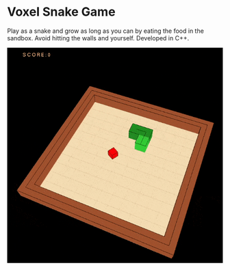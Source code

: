 # Voxel Snake Game
Play as a snake and grow as long as you can by eating the food in the sandbox. Avoid hitting the walls and yourself. Developed in C++.

<p align="center"><img src="images/Voxel Snake small.gif"/></p>
